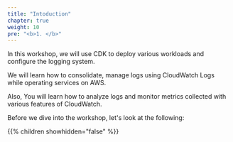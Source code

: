 ```yaml
---
title: "Intoduction"
chapter: true
weight: 10
pre: "<b>1. </b>"
---
```


In this workshop, we will use CDK to deploy various workloads and configure the logging system.

We will learn how to consolidate, manage logs using CloudWatch Logs while operating services on AWS.

Also, You will learn how to analyze logs and monitor metrics collected with various features of CloudWatch.

Before we dive into the workshop, let's look at the following:

{{% children showhidden="false" %}}

